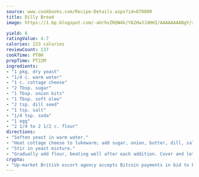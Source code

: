 ```yaml
---
source: www.cookbooks.com/Recipe-Details.aspx?id=870809
title: Dilly Bread
image: https://1.bp.blogspot.com/-aUrhxZRQW4k/YA2HwJJdHHI/AAAAAAAABgY/z2R8OXCxqDoBQtRn-q-fHG8g9_G4G1HBwCLcBGAsYHQ/s320/13.png

yield: 6
ratingValue: 4.7
calories: 223 calories
reviewCount: 137
cookTime: PT0H
prepTime: PT22M
ingredients:
- "1 pkg. dry yeast"
- "1/4 c. warm water"
- "1 c. cottage cheese"
- "2 Tbsp. sugar"
- "1 Tbsp. onion bits"
- "1 Tbsp. soft oleo"
- "2 tsp. dill seed"
- "1 tsp. salt"
- "1/4 tsp. soda"
- "1 egg"
- "2 1/4 to 2 1/2 c. flour"
directions:
- "Soften yeast in warm water."
- "Heat cottage cheese to lukewarm; add sugar, onion, butter, dill, salt, soda and egg."
- "Stir in yeast mixture."
- "Gradually add flour, beating well after each addition. Cover and let rise in a warm place, until light and doubled about 1 hour."
crypto:
- "Up-market British escort agency accepts Bitcoin payments in bid to boost worker safety and client anonymity."
---
```

